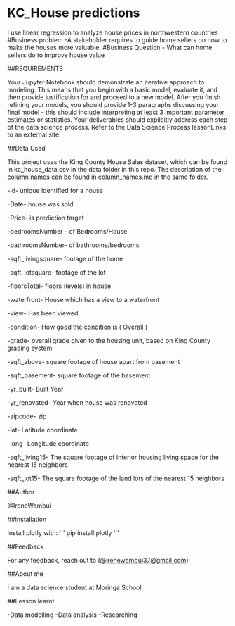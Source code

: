 # KC_House predictions

I use linear regression to analyze house prices in northwestern countries
#Business problem -A stakeholder requires to guide home sellers on how to make the houses more valuable.
#Business Question - What can home sellers do to improve house value

##REQUIREMENTS

Your Jupyter Notebook should demonstrate an iterative approach to modeling. This means that you begin with a basic model, evaluate it, and then provide justification for and proceed to a new model. After you finish refining your models, you should provide 1-3 paragraphs discussing your final model - this should include interpreting at least 3 important parameter estimates or statistics.
Your deliverables should explicitly address each step of the data science process. Refer to the Data Science Process lessonLinks to an external site.

##Data Used

This project uses the King County House Sales dataset, which can be found in kc_house_data.csv in the data folder in this repo. The description of the column names can be found in column_names.md in the same folder.

-id- unique identified for a house

-Date- house was sold

-Price- is prediction target

-bedroomsNumber - of Bedrooms/House

-bathroomsNumber- of bathrooms/bedrooms

-sqft_livingsquare- footage of the home

-sqft_lotsquare- footage of the lot

-floorsTotal- floors (levels) in house

-waterfront- House which has a view to a waterfront

-view- Has been viewed

-condition- How good the condition is ( Overall )

-grade- overall grade given to the housing unit, based on King County grading system

-sqft_above- square footage of house apart from basement

-sqft_basement- square footage of the basement

-yr_built- Built Year

-yr_renovated- Year when house was renovated

-zipcode- zip

-lat- Latitude coordinate

-long- Longitude coordinate

-sqft_living15- The square footage of interior housing living space for the nearest 15 neighbors

-sqft_lot15- The square footage of the land lots of the nearest 15 neighbors


##Author

@IreneWambui

##Installation

Install plotly with:
'''
pip install plotly
'''

##Feedback

For any feedback, reach out to (@irenewambui37@gmail.com)

##About me

I am a data science student at Moringa School

##Lesson learnt

-Data modelling
-Data analysis
-Researching
